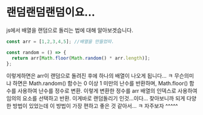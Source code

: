 # 랜덤랜덤랜덤이요...
js에서 배열을 랜덤으로 돌리는 법에 대해 알아보겟습니다. 

```js
const arr = [1,2,3,4,5]; //배열을 만들었따.

const random = () => {
  return arr[Math.floor(Math.random() * arr.length)];
};
```

이렇게하면은 arr이  랜덤으로 돌려진 후에 하나의 배열이 나오게 됩니다... ㅋ
무슨의미냐 하면은
 Math.random() 함수는 0 이상 1 미만의 난수를 반환하며, 
 Math.floor() 함수를 사용하여 난수를 정수로 변환. 이렇게 변환한 정수를 arr 배열의 인덱스로 사용하여 임의의 요소를 선택하고 반환.
 이게바로 랜덤돌리기 인것...이다... 찾아보니까 
 되게 다양한 방법이 있었는데 이 방법이 가장 편하고 좋은 것 같아서... ㅋ 자주보자 ^^^^^
